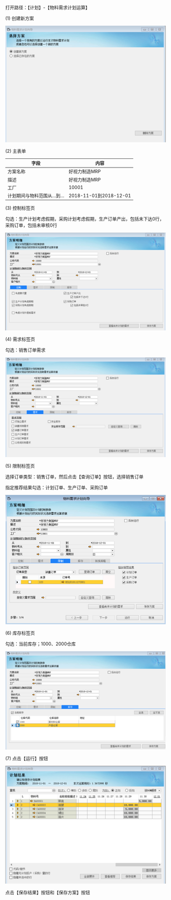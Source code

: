 打开路径：【计划】-【物料需求计划运算】

(1) 创建新方案



![1541755025(1)](BAP_QuickStart_Images/47.1.png)



(2) 主表单

| **字段**                 | **内容**               |
| ------------------------ | ---------------------- |
| 方案名称                 | 好视力制造MRP          |
| 描述                     | 好视力制造MRP          |
| 工厂                     | 10001                  |
| 计划期间与物料范围从…到… | 2018-11-01到2018-12-01 |

(3) 控制标签页

勾选：生产计划考虑假期，采购计划考虑假期，生产订单产出，包括未下达0行，采购订单，包括未审核0行



![1542247554(1)](BAP_QuickStart_Images/47.2.png)

(4) 需求标签页

勾选：销售订单需求



![1542247693(1)](BAP_QuickStart_Images/47.3.png)

(5) 限制标签页

选择订单类型：销售订单，然后点击【查询订单】按钮，选择销售订单

指定推荐结果勾选：计划订单、生产订单、采购订单



![img](BAP_QuickStart_Images/47.4.png)

(6) 库存标签页

勾选：当前库存；1000、2000仓库



![1542247825](BAP_QuickStart_Images/47.5.png)

(7) 点击【运行】按钮



![1542781458(1)](BAP_QuickStart_Images/47.6.png)

点击【保存结果】按钮和【保存方案】按钮 
